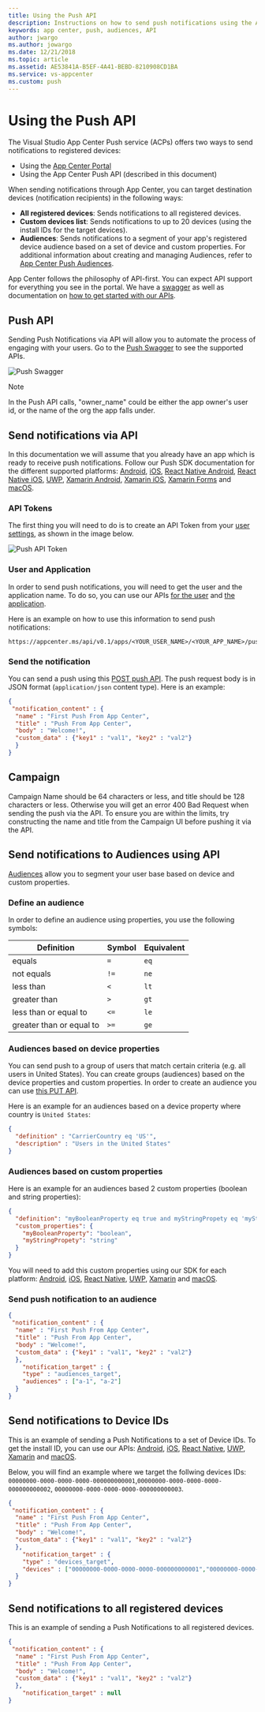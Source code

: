 ```yaml
---
title: Using the Push API
description: Instructions on how to send push notifications using the App Center REST API.
keywords: app center, push, audiences, API
author: jwargo
ms.author: jowargo
ms.date: 12/21/2018
ms.topic: article
ms.assetid: AE53841A-B5EF-4A41-BEBD-8210908CD1BA
ms.service: vs-appcenter
ms.custom: push
---
```


# Using the Push API

The Visual Studio App Center Push service (ACPs) offers two ways to send notifications to registered devices:

+ Using the [App Center Portal](~/push/send-notification.md)
+ Using the App Center Push API (described in this document)

When sending notifications through App Center, you can target destination devices (notification recipients) in the following ways:

+ **All registered devices**: Sends notifications to all registered devices.
+ **Custom devices list**: Sends notifications to up to 20 devices (using the install IDs for the target devices).
+ **Audiences**: Sends notifications to a segment of your app's registered device audience based on a set of device and custom properties. For additional information about creating and managing Audiences, refer to [App Center Push Audiences](~/push/audiences.md).




App Center follows the philosophy of API-first. You can expect API support for everything you see in the portal. We have a [swagger](https://openapi.appcenter.ms) as well as documentation on [how to get started with our APIs](~/api-docs/index.md).

## Push API

Sending Push Notifications via API will allow you to automate the process of engaging with your users.
Go to the [Push Swagger](https://openapi.appcenter.ms#push) to see the supported APIs.

![Push Swagger](~/push/images/push-swagger.png)

> [!NOTE]
> In the Push API calls, "owner_name" could be either the app owner's user id, or the name of the org the app falls under.

## Send notifications via API

In this documentation we will assume that you already have an app which is ready to receive push notifications. Follow our Push SDK documentation for the different supported platforms: [Android](~/sdk/push/android.md), [iOS](~/sdk/push/ios.md), [React Native Android](~/sdk/push/react-native-android.md), [React Native iOS](~/sdk/push/react-native-ios.md), [UWP](~/sdk/push/uwp.md), [Xamarin Android](~/sdk/push/xamarin-android.md), [Xamarin iOS](~/sdk/push/xamarin-ios.md), [Xamarin Forms](~/sdk/push/xamarin-forms.md)  and [macOS](~/sdk/push/macOS.md).

### API Tokens

The first thing you will need to do is to create an API Token from your [user settings](https://appcenter.ms/settings/apitokens), as shown in the image below.

![Push API Token](~/push/images/API-tokens.png)

### User and Application

In order to send push notifications, you will need to get the user and the application name. To do so, you can use our APIs [for the user](https://openapi.appcenter.ms/#/account/users_get) and [the application](https://openapi.appcenter.ms/#/account/apps_listForOrg).

Here is an example on how to use this information to send push notifications:

```NA
https://appcenter.ms/api/v0.1/apps/<YOUR_USER_NAME>/<YOUR_APP_NAME>/push/notifications
```

### Send the notification

You can send a push using this [POST push API](https://openapi.appcenter.ms/#/push/Push_Send). The push request body is in JSON format (`application/json` content type). Here is an example:

```JSON
{
 "notification_content" : {
  "name" : "First Push From App Center",
  "title" : "Push From App Center",
  "body" : "Welcome!",
  "custom_data" : {"key1" : "val1", "key2" : "val2"}
  }
}
```

## Campaign

Campaign Name should be 64 characters or less, and title should be 128 characters or less. Otherwise you will get an error 400 Bad Request when sending the push via the API. To ensure you are within the limits, try constructing the name and title from the Campaign UI before pushing it via the API.

## Send notifications to Audiences using API

[Audiences](~/push/audiences.md) allow you to segment your user base based on device and custom properties.

### Define an audience

In order to define an audience using properties, you use the following symbols:

| Definition                | Symbol  | Equivalent |
| ------------------------- | ------- | ---------- |
| equals                    |    `=`    |     `eq`     |
| not equals                |    `!=`   |     `ne`     |
| less than                 |    `<`    |     `lt`     |
| greater than              |    `>`    |     `gt`     |
| less than or equal to     |    `<=`   |     `le`     |
| greater than or equal to  |    `>=`   |     `ge`     |

### Audiences based on device properties

You can send push to a group of users that match certain criteria (e.g. all users in United States). You can create groups (audiences) based on the device properties and custom properties. In order to create an audience you can use [this PUT API](https://openapi.appcenter.ms/#/analytics/Analytics_CreateOrUpdateAudience).

Here is an example for an audiences based on a device property where country is `United States`:

```JSON
{
  "definition" : "CarrierCountry eq 'US'",
  "description" : "Users in the United States"
}
```

### Audiences based on custom properties

Here is an example for an audiences based 2 custom properties (boolean and string properties):

```JSON
{
  "definition": "myBooleanProperty eq true and myStringPropety eq 'myStringValue'",
  "custom_properties": {
    "myBooleanProperty": "boolean",
    "myStringPropety": "string"
  }
}
```

You will need to add this custom properties using our SDK for each platform: [Android](~/sdk/other-apis/android.md), [iOS](~/sdk/other-apis/ios.md), [React Native](~/sdk/other-apis/react-native.md), [UWP](~/sdk/other-apis/uwp.md), [Xamarin](~/sdk/other-apis/xamarin.md) and [macOS](~/sdk/other-apis/macOS.md).

### Send push notification to an audience

```JSON
{
 "notification_content" : {
  "name" : "First Push From App Center",
  "title" : "Push From App Center",
  "body" : "Welcome!",
  "custom_data" : {"key1" : "val1", "key2" : "val2"}
  },
    "notification_target" : {
    "type" : "audiences_target",
    "audiences" : ["a-1", "a-2"]
  }
}
```

## Send notifications to Device IDs

This is an example of sending a Push Notifications to a set of Device IDs. To get the install ID, you can use our APIs: [Android](~/sdk/other-apis/android.md), [iOS](~/sdk/other-apis/ios.md), [React Native](~/sdk/other-apis/react-native.md), [UWP](~/sdk/other-apis/uwp.md), [Xamarin](~/sdk/other-apis/xamarin.md) and [macOS](~/sdk/other-apis/macOS.md).

Below, you will find an example where we target the follwing devices IDs: `00000000-0000-0000-0000-000000000001`,`00000000-0000-0000-0000-000000000002`, `00000000-0000-0000-0000-000000000003`.

```JSON
{
 "notification_content" : {
  "name" : "First Push From App Center",
  "title" : "Push From App Center",
  "body" : "Welcome!",
  "custom_data" : {"key1" : "val1", "key2" : "val2"}
  },
    "notification_target" : {
    "type" : "devices_target",
    "devices" : ["00000000-0000-0000-0000-000000000001","00000000-0000-0000-0000-000000000002", "00000000-0000-0000-0000-000000000003"]
  }
}
```

## Send notifications to all registered devices

This is an example of sending a Push Notifications to all registered devices.

```JSON
{
 "notification_content" : {
  "name" : "First Push From App Center",
  "title" : "Push From App Center",
  "body" : "Welcome!",
  "custom_data" : {"key1" : "val1", "key2" : "val2"}
  },
    "notification_target" : null
}
```
